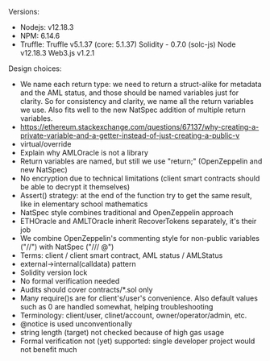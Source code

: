 Versions:
  * Nodejs: v12.18.3
  * NPM: 6.14.6
  * Truffle:
    Truffle v5.1.37 (core: 5.1.37)
    Solidity - 0.7.0 (solc-js)
    Node v12.18.3
    Web3.js v1.2.1

Design choices:
  * We name each return type: we need to return a struct-alike for metadata and the AML status, and those should be named variables just for clarity. So for consistency and clarity, we name all the return variables we use. Also fits well to the new NatSpec addition of multiple return variables.
  * https://ethereum.stackexchange.com/questions/67137/why-creating-a-private-variable-and-a-getter-instead-of-just-creating-a-public-v
  * virtual/override
  * Explain why AMLOracle is not a library
  * Return variables are named, but still we use "return;" (OpenZeppelin and new NatSpec)
  * No encryption due to technical limitations (client smart contracts should be able to decrypt it themselves)
  * Assert() strategy: at the end of the function try to get the same result, like in elementary school mathematics
  * NatSpec style combines traditional and OpenZeppelin approach
  * ETHOracle and AMLTOracle inherit RecoverTokens separately, it's their job
  * We combine OpenZeppelin's commenting style for non-public variables ("//") with NatSpec ("/// @")
  * Terms: client / client smart contract, AML status / AMLStatus
  * external->internal(calldata) pattern
  * Solidity version lock
  * No formal verification needed
  * Audits should cover contracts/*.sol only
  * Many require()s are for client's/user's convenience. Also default values such as 0 are handled somewhat, helping troubleshooting
  * Terminology: client/user, clinet/account, owner/operator/admin, etc.
  * @notice is used unconventionally
  * string length (target) not checked because of high gas usage
  * Formal verification not (yet) supported: single developer project would not benefit much
